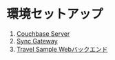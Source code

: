# 環境セットアップ

1. [Couchbase Server](./setup_cbs.md)
1. [Sync Gateway](./setup_sg.md)
1. [Travel Sample Webバックエンド](./setup_web.md)
